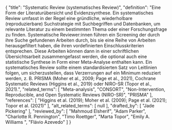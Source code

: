 {
    "title": "Systematic Review (systematisches Review)",
    "definition": "Eine Form der Literaturübersicht und Evidenzsynthese. Ein systematisches Review umfasst in der Regel eine gründliche, wiederholbare (reproduzierbare) Suchstrategie mit Suchbegriffen und Datenbanken, um relevante Literatur zu einem bestimmten Thema oder einer Forschungsfrage zu finden. Systematische Reviewer:innen führen ein Screening der durch ihre Suche gefundenen Arbeiten durch, bis sie eine Reihe von Arbeiten herausgefiltert haben, die ihren vordefinierten Einschlusskriterien entsprechen. Diese Arbeiten können dann in einer schriftlichen Übersichtsarbeit zusammengefasst werden, die optional auch eine statistische Synthese in Form einer Meta-Analyse enthalten kann. Ein systematisches Review sollte einem standardisierten Satz von Leitlinien folgen, um sicherzustellen, dass Verzerrungen auf ein Minimum reduziert werden, z. B. PRISMA (Moher et al., 2009; Page et al., 2021), Cochrane Systematic Reviews (Higgins et al., 2019) oder NIRO-SR (Topor et al., 2021).",
    "related_terms": [
        "Meta-analysis",
        "CONSORT",
        "Non-Intervention, Reproducible, and Open Systematic Reviews (NIRO-SR)",
        "PRISMA"
    ],
    "references": [
        "Higgins et al. (2019); Moher et al. (2009); Page et al. (2021); Topor et al. (2021)"
    ],
    "alt_related_terms": [
        null
    ],
    "drafted_by": [
        "Jade Pickering"
    ],
    "reviewed_by": [
        "Mahmoud Elsherif",
        "Adam Parker",
        "Charlotte R. Pennington",
        "Timo Roettger",
        "Marta Topor",
        "Emily A. Williams ",
        "Flávio Azevedo"
    ]
}